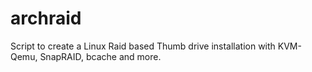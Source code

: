# archraid
Script to create a Linux Raid based Thumb drive installation with KVM-Qemu, SnapRAID, bcache and more.
